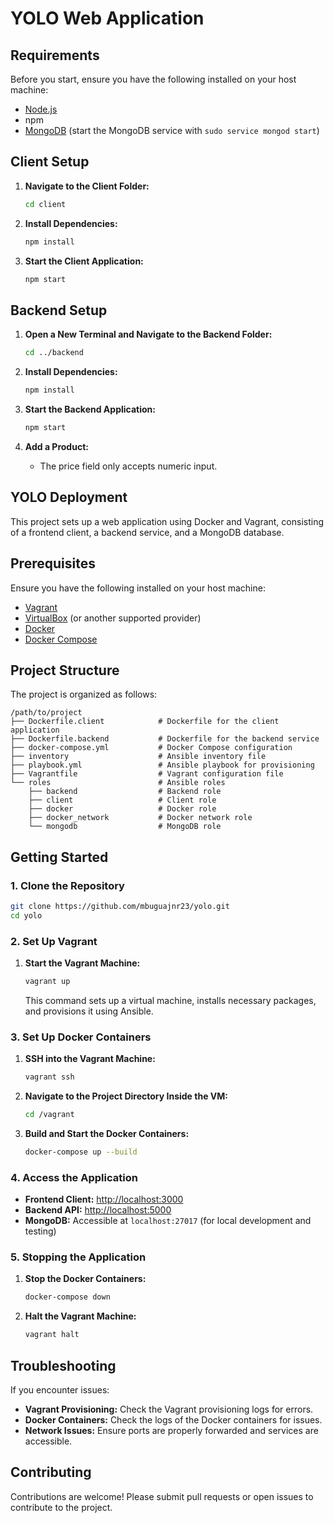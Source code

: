 
# YOLO Web Application

## Requirements

Before you start, ensure you have the following installed on your host machine:

- [Node.js](https://www.digitalocean.com/community/tutorials/how-to-install-node-js-on-ubuntu-18-04)
- npm
- [MongoDB](https://docs.mongodb.com/manual/tutorial/install-mongodb-on-ubuntu/) (start the MongoDB service with `sudo service mongod start`)

## Client Setup

1. **Navigate to the Client Folder:**

   ```sh
   cd client
   ```

2. **Install Dependencies:**

   ```sh
   npm install
   ```

3. **Start the Client Application:**

   ```sh
   npm start
   ```

## Backend Setup

1. **Open a New Terminal and Navigate to the Backend Folder:**

   ```sh
   cd ../backend
   ```

2. **Install Dependencies:**

   ```sh
   npm install
   ```

3. **Start the Backend Application:**

   ```sh
   npm start
   ```

4. **Add a Product:**
   - The price field only accepts numeric input.

## YOLO Deployment

This project sets up a web application using Docker and Vagrant, consisting of a frontend client, a backend service, and a MongoDB database.

## Prerequisites

Ensure you have the following installed on your host machine:

- [Vagrant](https://www.vagrantup.com/)
- [VirtualBox](https://www.virtualbox.org/) (or another supported provider)
- [Docker](https://www.docker.com/)
- [Docker Compose](https://docs.docker.com/compose/)

## Project Structure

The project is organized as follows:

```
/path/to/project
├── Dockerfile.client            # Dockerfile for the client application
├── Dockerfile.backend           # Dockerfile for the backend service
├── docker-compose.yml           # Docker Compose configuration
├── inventory                    # Ansible inventory file
├── playbook.yml                 # Ansible playbook for provisioning
├── Vagrantfile                  # Vagrant configuration file
└── roles                        # Ansible roles
    ├── backend                  # Backend role
    ├── client                   # Client role
    ├── docker                   # Docker role
    ├── docker_network           # Docker network role
    └── mongodb                  # MongoDB role
```

## Getting Started

### 1. Clone the Repository

```sh
git clone https://github.com/mbuguajnr23/yolo.git
cd yolo
```

### 2. Set Up Vagrant

1. **Start the Vagrant Machine:**

   ```sh
   vagrant up
   ```

   This command sets up a virtual machine, installs necessary packages, and provisions it using Ansible.

### 3. Set Up Docker Containers

1. **SSH into the Vagrant Machine:**

   ```sh
   vagrant ssh
   ```

2. **Navigate to the Project Directory Inside the VM:**

   ```sh
   cd /vagrant
   ```

3. **Build and Start the Docker Containers:**

   ```sh
   docker-compose up --build
   ```

### 4. Access the Application

- **Frontend Client:** [http://localhost:3000](http://localhost:3000)
- **Backend API:** [http://localhost:5000](http://localhost:5000)
- **MongoDB:** Accessible at `localhost:27017` (for local development and testing)

### 5. Stopping the Application

1. **Stop the Docker Containers:**

   ```sh
   docker-compose down
   ```

2. **Halt the Vagrant Machine:**

   ```sh
   vagrant halt
   ```

## Troubleshooting

If you encounter issues:

- **Vagrant Provisioning:** Check the Vagrant provisioning logs for errors.
- **Docker Containers:** Check the logs of the Docker containers for issues.
- **Network Issues:** Ensure ports are properly forwarded and services are accessible.

## Contributing

Contributions are welcome! Please submit pull requests or open issues to contribute to the project.
